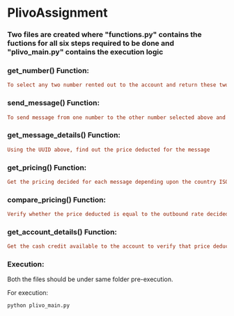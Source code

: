 # PlivoAssignment

### Two files are created where "functions.py" contains the fuctions for all six steps required to be done and "plivo_main.py" contains the execution logic


### get_number() Function:

```ini
To select any two number rented out to the account and return these two numbers
```

### send_message() Function:

```ini
To send message from one number to the other number selected above and return the message UUID to extract details
```

### get_message_details() Function:

```ini
Using the UUID above, find out the price deducted for the message
```

### get_pricing() Function:

```ini
Get the pricing decided for each message depending upon the country ISO(country_iso=US is used)
```

### compare_pricing() Function:

```ini
Verify whether the price deducted is equal to the outbound rate decided.
```

### get_account_details() Function:

```ini
Get the cash credit available to the account to verify that price deducted is less tan cash credit available
```

### Execution:

Both the files should be under same folder pre-execution. 

For execution:

```bash
python plivo_main.py
```


